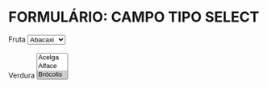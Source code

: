 <!DOCTYPE html>
<html lang="pt-br">
<head>
    <meta charset="UTF-8">
    <meta name="viewport" content="width=device-width, initial-scale=1.0">
    <title>Document</title>
</head>
<body>
    <h1>FORMULÁRIO: CAMPO TIPO SELECT</h1>
    <form method="post">
        <label for="fruta">Fruta</label>
        <select name=" Fruta">
            <option value="abacaxi">Abacaxi</option>
            <option value="laranja">Laranja</option>
            <option value="uva">Uva</option>
            <option value="morango">Morango</option>
        </select>
        <BR>
        <BR>
        <label for="verdura">Verdura</label>
        <select name="Verdura" multiple size="3">
            <option value="acelga">Acelga</option>
            <option value="alface">Alface</option>
            <option value="brocolis" selected>Brócolis</option>
            <option value="couve">Couve</option>
            <option value="espinafre">Espinafre</option>
    </form>
</body>
</html>

